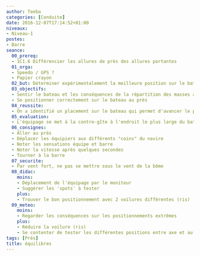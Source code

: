 ```yaml
---
author: Teebo
categories: [Conduite]
date: 2016-12-07T17:14:52+01:00
niveaux:
- Niveau-1
postes:
- Barre
seance:
  00_prereq:
  - 1C1.6 Différencier les allures de près des allures portantes
  01_orga:
  - Speedo / GPS ?
  - Papier crayon
  02_but: Déterminer expérimentalement la meilleure position sur le bateau au près
  03_objectifs:
  - Sentir le bateau et les conséquences de la répartition des masses au près
  - Se positionner correctement sur le bateau au près
  04_reussite:
  - On a identifié un placement sur le bateau qui permet d'avancer le plus vite sans autre changement de réglages
  05_evaluation:
  - L'équipage se met à la contre-gîte à l'endroit le plus large du bateau par vent établi
  06_consignes:
  - Aller au près
  - Déplacer les équipiers aux différents "coins" du navire
  - Noter les sensations équipe et barre
  - Noter la vitesse après quelques secondes
  - Tourner à la barre
  07_securite:
  - Par vent fort, ne pas se mettre sous le vent de la bôme
  08_didac:
    moins:
    - Déplacement de l'équipage par le moniteur
    - Suggérer les 'spots' à tester
    plus:
    - Trouver le bon positionnement avec 2 voilures différentes (ris)
  09_meteo:
    moins:
    - Regarder les conséquences sur les positionnements extrêmes
    plus:
    - Réduire la voilure (ris)
    - Se contenter de tester les différentes positions entre axe et au vent (pas sous le vent)
tags: [Près]
title: équilibres
---
```

